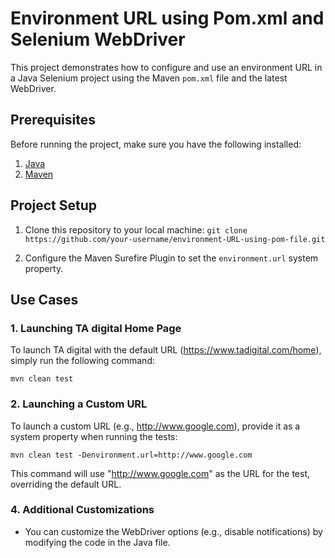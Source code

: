 # Environment URL using Pom.xml and Selenium WebDriver

This project demonstrates how to configure and use an environment URL in a Java Selenium project using the Maven `pom.xml` file and the latest WebDriver.

## Prerequisites

Before running the project, make sure you have the following installed:

1. [Java](https://www.oracle.com/java/technologies/javase-downloads.html)
2. [Maven](https://maven.apache.org/download.cgi)

## Project Setup

1. Clone this repository to your local machine:
```git clone https://github.com/your-username/environment-URL-using-pom-file.git```

2. Configure the Maven Surefire Plugin to set the `environment.url` system property.

## Use Cases

### 1. Launching TA digital Home Page

To launch TA digital with the default URL (https://www.tadigital.com/home), simply run the following command:

```mvn clean test```


### 2. Launching a Custom URL

To launch a custom URL (e.g., http://www.google.com), provide it as a system property when running the tests:

```mvn clean test -Denvironment.url=http://www.google.com```

This command will use "http://www.google.com" as the URL for the test, overriding the default URL.

### 4. Additional Customizations

- You can customize the WebDriver options (e.g., disable notifications) by modifying the code in the Java file.


